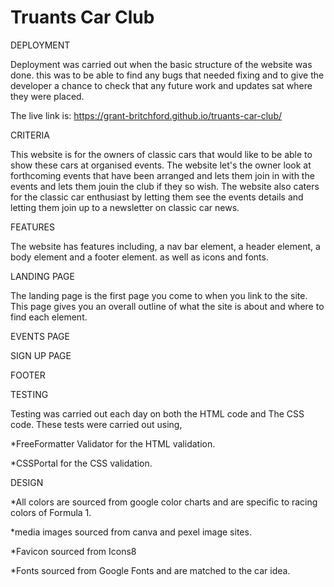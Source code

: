 # Truants Car Club

DEPLOYMENT

Deployment was carried out when the basic structure of the website was done. this was to be able to find any bugs that needed fixing and to give the developer
a chance to check that any future work and updates sat where they were placed.

The live link is: <https://grant-britchford.github.io/truants-car-club/>

CRITERIA

This website is for the owners of classic cars that would like to be able to show these cars at organised events.
The website let's the owner look at forthcoming events that have been arranged and lets them join in with the events and
lets them jouin the club if they so wish. The website also caters for the classic car enthusiast by letting them see the events details
and letting them join up to a newsletter on classic car news.

FEATURES

The website has features including, a nav bar element, a header element, a body element and a footer element. as well as icons and fonts.

LANDING PAGE

The landing page is the first page you come to when you link to the site. This page gives you an overall outline of what the site is about
and where to find each element.

EVENTS PAGE

SIGN UP PAGE

FOOTER

TESTING

Testing was carried out each day on both the HTML code and The CSS code. These tests were carried out using,

*FreeFormatter Validator for the HTML validation.

*CSSPortal for the CSS validation.

DESIGN

*All colors are sourced from google color charts and are specific to racing colors of Formula 1.

*media images sourced from canva and pexel image sites.

*Favicon sourced from Icons8

*Fonts sourced from Google Fonts and are matched to the car idea.
